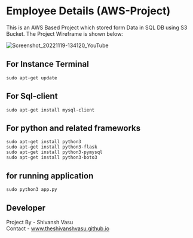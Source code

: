# Employee Details (AWS-Project)
This is an AWS Based Project which stored form Data in SQL DB using S3 Bucket. The Project Wireframe is shown below:

![Screenshot_20221119-134120_YouTube](https://user-images.githubusercontent.com/86513644/202843364-d6f2cf4b-56ea-4ba9-bca9-eea96b520880.jpg)

## For Instance Terminal
```
sudo apt-get update
```

## For Sql-client
```
sudo apt-get install mysql-client
```

## For python and related frameworks
```
sudo apt-get install python3
sudo apt-get install python3-flask
sudo apt-get install python3-pymysql
sudo apt-get install python3-boto3
```

## for running application
```
sudo python3 app.py
```

## Developer
Project By - Shivansh Vasu </br>
Contact - www.theshivanshvasu.github.io
